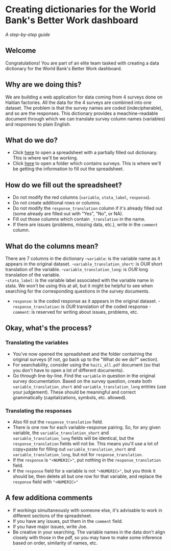 # Creating dictionaries for the World Bank's Better Work dashboard

_A step-by-step guide_

## Welcome

Congratulations! You are part of an elite team tasked with creating a data dictionary for the World Bank's Better Work dashboard. 

## Why are we doing this?

We are building a web application for data coming from 4 surveys done on Haitian factories. All the data for the 4 surveys are combined into one dataset. The problem is that the survey names are coded (indecipherable), and so are the responses. This dictionary provides a meachine-readable document through which we can translate survey column names (variables) and responses to plain English.

## What do we do?

- Click [here](https://docs.google.com/spreadsheets/d/17-Kd9-a-X2JvVXql679LxI9QG3is1IHEFS-Fe9PlO9Y/edit?usp=sharing) to open a spreadsheet with a partially filled out dictionary. This is where we'll be working.
- Click [here](https://github.com/databrew/betterwork/tree/master/documentation/Haiti%20Surveys) to open a folder which contains surveys. This is where we'll be getting the information to fill out the spreadsheet.

## How do we fill out the spreadsheet?

- Do not modify the red columns (`variable`, `stata_label`, `response`).
- Do not create additional rows or columns.
- Do not modify the `response_translation` column if it's already filled out (some already are filled out with "Yes", "No", or NA).
- Fill out those columns which contain `_translation` in the name.
- If there are issues (problems, missing data, etc.), write in the `comment` column.

## What do the columns mean?

There are 7 columns in the dictionary
-`variable`: is the variable name as it appears in the original dataset.
-`variable_translation_short`: is *OUR* short translation of the variable.
-`variable_translation_long`: is *OUR* long translation of the variable.	
-`stata_label`: is the variable label associated with the variable name in stata. We won't be using this at all, but it might be helpful to see when searching for the corresponding questions in the survey documents.
- `response`: is the coded response as it appears in the original dataset.
-`response_translation`: is *OUR* translation of the coded response
-`comment`: is reserved for writing about issues, problems, etc.

## Okay, what's the process?

### Translating the variables 

- You've now opened the spreadsheet and the folder containing the original surveys (if not, go back up to the "What do we do?" section). 
- For searchability, consider using the `haiti_all.pdf` document (so that you don't have to open a lot of different documents).
- Go through line-by-line. Find the `variable` in question in the original survey documentation. Based on the survey question, create both `variable_translation_short` and `variable_translation_long` entries (use your judgement). These should be meaningful and correct grammatically (capitalizations, symbols, etc. allowed).

### Translating the responses

- Also fill out the `response_translation` field. 
- There is one row for each variable-response pairing. So, for any given variable, the `variable_translation_short` and `variable_translation_long` fields will be identical, but the `response_translation` fields will not be. This means you'll use a lot of copy+paste for filling out `variable_translation_short` and `variable_translation_long`, but not for `response_translation`.
- If the `response` is `"<NUMERIC>"`, put nothing in the `response_translation` field.
- If the `response` field for a variable is not `"<NUMERIC>"`, but you think it should be, then delete all but one row for that variable, and replace the `response` field with `"<NUMERIC>"`

## A few additiona comments

- If workings simultaneously with someone else, it's advisable to work in different sections of the spreadsheet.
- If you have any issues, put them in the `comment` field.
- If you have major issues, write Joe.
- Be creative in your searching. The variable names in the data don't align closely with those in the pdf, so you may have to make some inference based on order, similarity of names, etc.